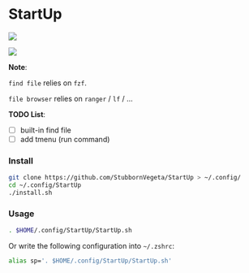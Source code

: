# StartUp

![](https://gitee.com/svegeta/screenshot/raw/master/StartUp.jpg)

![](https://gitee.com/svegeta/screenshot/raw/master/dotfiles.jpg)

**Note**:

`find file` relies on `fzf`.

`file browser` relies on `ranger` / `lf` / ...

**TODO List**:
- [ ] built-in find file
- [ ] add tmenu (run command)

### Install 
```bash
git clone https://github.com/StubbornVegeta/StartUp > ~/.config/
cd ~/.config/StartUp
./install.sh
```

### Usage
```bash
. $HOME/.config/StartUp/StartUp.sh
```

Or write the following configuration into `~/.zshrc`:
```bash
alias sp='. $HOME/.config/StartUp/StartUp.sh'
```

